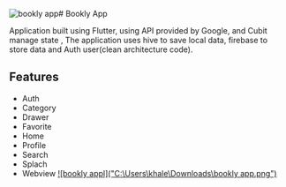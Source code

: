 ![bookly app](https://github.com/khaled-dreat/Bookly_app/assets/55575711/7311f3b5-f33f-432b-9a26-dae57b39e871)# Bookly App

Application built using Flutter, using API provided by Google, and Cubit manage state , The application uses hive to save local data, firebase to store data and Auth user(clean architecture code).
## Features
- Auth
- Category
- Drawer
- Favorite
- Home
- Profile
- Search
- Splach
- Webview
[![bookly appl]("C:\Users\khale\Downloads\bookly app.png")]([https://www.youtube.com/watch?v=abc123](https://youtu.be/NVCX2ItlzjE?si=BlUtTZCC1S4PbLLn)https://youtu.be/NVCX2ItlzjE?si=BlUtTZCC1S4PbLLn)
